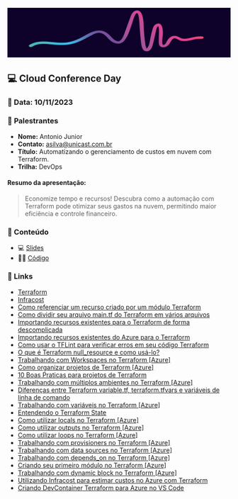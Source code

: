 <p align="center">
<img src="assets/images/ccd.png">
</p>

## 💻 **Cloud Conference Day**
### 📅 Data: 10/11/2023

### 🎤 **Palestrantes**

- **Nome:** Antonio Junior
- **Contato:** asilva@unicast.com.br
- **Título:** Automatizando o gerenciamento de custos em nuvem com Terraform.
- **Trilha:** DevOps

#### **Resumo da apresentação:** 

>Economize tempo e recursos! Descubra como a automação com Terraform pode otimizar seus gastos na nuvem, permitindo maior eficiência e controle financeiro.

### 💬 Conteúdo

- 💻 [Slides]()
- 👨‍💻 [Código](https://github.com/asilvajunior/azure-terraform-infracost)

### 🔗 Links

- [Terraform](https://www.terraform.io/)
- [Infracost](https://www.infracost.io/)
- [Como referenciar um recurso criado por um módulo Terraform](https://unicast.com.br/posts/como-referenciar-um-recurso-criado-por-um-modulo-terraform/)
- [Como dividir seu arquivo main.tf do Terraform em vários arquivos](https://unicast.com.br/posts/como-dividir-seu-arquivo-maintf-do-terraform-em-varios-arquivos/)
- [Importando recursos existentes para o Terraform de forma descomplicada](https://unicast.com.br/posts/importando-recursos-existentes-para-o-terraform-de-forma-descomplicada/)
- [Importando recursos existentes do Azure para o Terraform](https://unicast.com.br/posts/importando-recursos-existentes-do-azure-para-o-terraform/)
- [Como usar o TFLint para verificar erros em seu código Terraform](https://unicast.com.br/posts/como-usar-o-tflint-para-verificar-erros-em-seu-codigo-terraform-azure/)
- [O que é Terraform null_resource e como usá-lo?](https://unicast.com.br/posts/o-que-e-terraform-null-resource-e-como-usalo/)
- [Trabalhando com Workspaces no Terraform [Azure]](https://unicast.com.br/posts/trabalhando-com-workspaces-no-terraform-azure/)
- [Como organizar projetos de Terraform [Azure]](https://unicast.com.br/posts/como-organizar-projetos-de-terraform-azure/)
- [10 Boas Praticas para projetos de Terraform](https://unicast.com.br/posts/10-boas-praticas-para-projetos-terraform/)
- [Trabalhando com múltiplos ambientes no Terraform [Azure]](https://unicast.com.br/posts/trabalhando-com-multiplos-ambientes-no-terraform-azure/)
- [Diferenças entre Terraform variable.tf, terraform.tfvars e variáveis de linha de comando](https://unicast.com.br/posts/diferencas-entre-terraform-variables-tfvars-variaveis-de-linha-de-comando/)
- [Trabalhando com variáveis no Terraform [Azure]](https://unicast.com.br/posts/trabalhando-com-variaveis-no-terraform-azure/)
- [Entendendo o Terraform State](https://unicast.com.br/posts/entendendo-o-terraform-state/)
- [Como utilizar locals no Terraform [Azure]](https://unicast.com.br/posts/como-utilizar-locals-no-terraform-azure/)
- [Como utilizar outputs no Terraform [Azure]](https://unicast.com.br/posts/como-utilizar-outputs-no-terraform-azure/)
- [Como utilizar loops no Terraform [Azure]](https://unicast.com.br/posts/como-utilizar-loops-no-terraform-azure/)
- [Trabalhando com provisioners no Terraform [Azure]](https://unicast.com.br/posts/trabalhando-com-provisioners-no-terraform-azure/)
- [Trabalhando com data sources no Terraform [Azure]](https://unicast.com.br/posts/trabalhando-com-data-sources-no-terraform-azure/)
- [Trabalhando com depends_on no Terraform [Azure]](https://unicast.com.br/posts/trabalhando-com-dependson-no-terraform-azure/)
- [Criando seu primeiro módulo no Terraform [Azure]](https://unicast.com.br/posts/criando-seu-primeiro-modulo-no-terraform-azure/)
- [Trabalhando com dynamic block no Terraform [Azure]](https://unicast.com.br/posts/trabalhando-com-dynamic-block-no-terraform-azure/)
- [Utilizando Infracost para estimar custos no Azure com Terraform](https://unicast.com.br/posts/utilizando-infracost-para-estimar-custos-no-azure-com-terraform/)
- [Criando DevContainer Terraform para Azure no VS Code](https://unicast.com.br/posts/criando-devcontainer-terraform-para-azure-no-vs-code/)
